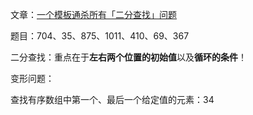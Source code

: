 文章：[一个模板通杀所有「二分查找」问题](https://imageslr.com/2020/03/15/binary-search.html)

题目：704、35、875、1011、410、69、367

二分查找：重点在于**左右两个位置的初始值**以及**循环的条件**！

变形问题：

查找有序数组中第一个、最后一个给定值的元素：34
